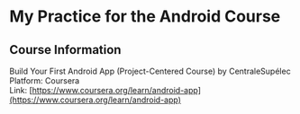 # My Practice for the Android Course  
  
## Course Information  
Build Your First Android App (Project-Centered Course) by CentraleSupélec  
Platform: Coursera  
Link: [https://www.coursera.org/learn/android-app](https://www.coursera.org/learn/android-app)  
